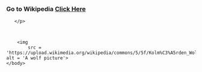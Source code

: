 <body>
       <p> 
        <h3>Go to Wikipedia <a href = 'https://en.wikipedia.org/wiki/Wolf' target = _blanck> Click Here </a> </h3>
         
       </p>
           

    
        <img 
            src = 'https://upload.wikimedia.org/wikipedia/commons/5/5f/Kolm%C3%A5rden_Wolf.jpg' alt = 'A wolf picture'>
    </body>
